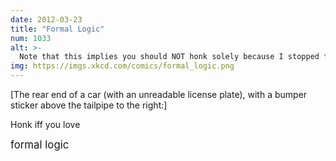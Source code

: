 ```yaml
---
date: 2012-03-23
title: "Formal Logic"
num: 1033
alt: >-
  Note that this implies you should NOT honk solely because I stopped for a pedestrian and you're behind me.
img: https://imgs.xkcd.com/comics/formal_logic.png
---
```

[The rear end of a car (with an unreadable license plate), with a bumper sticker above the tailpipe to the right:]

Honk iff you love

<big>formal logic</big>